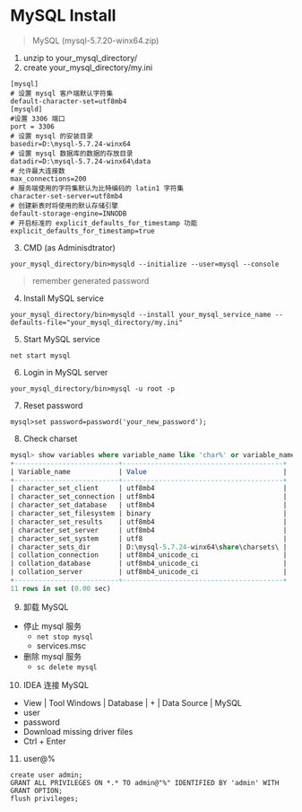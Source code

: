 # MySQL Install

> MySQL (mysql-5.7.20-winx64.zip)

1. unzip to your_mysql_directory/
2. create your_mysql_directory/my.ini

```
[mysql]
# 设置 mysql 客户端默认字符集
default-character-set=utf8mb4 
[mysqld]
#设置 3306 端口
port = 3306 
# 设置 mysql 的安装目录
basedir=D:\mysql-5.7.24-winx64
# 设置 mysql 数据库的数据的存放目录
datadir=D:\mysql-5.7.24-winx64\data
# 允许最大连接数
max_connections=200
# 服务端使用的字符集默认为比特编码的 latin1 字符集
character-set-server=utf8mb4
# 创建新表时将使用的默认存储引擎
default-storage-engine=INNODB
# 开启标准的 explicit_defaults_for_timestamp 功能
explicit_defaults_for_timestamp=true
```

3. CMD (as Adminisdtrator)

```
your_mysql_directory/bin>mysqld --initialize --user=mysql --console
```

> remember generated password

4. Install MySQL service

```
your_mysql_directory/bin>mysqld --install your_mysql_service_name --defaults-file="your_mysql_directory/my.ini"
```

5. Start MySQL service

```
net start mysql
```

6. Login in MySQL server

```
your_mysql_directory/bin>mysql -u root -p
```

7. Reset password

```
mysql>set password=password('your_new_password');
```

8. Check charset

  ```sql    
mysql> show variables where variable_name like 'char%' or variable_name like 'coll%';
+--------------------------+----------------------------------------+
| Variable_name            | Value                                  |
+--------------------------+----------------------------------------+
| character_set_client     | utf8mb4                                |
| character_set_connection | utf8mb4                                |
| character_set_database   | utf8mb4                                |
| character_set_filesystem | binary                                 |
| character_set_results    | utf8mb4                                |
| character_set_server     | utf8mb4                                |
| character_set_system     | utf8                                   |
| character_sets_dir       | D:\mysql-5.7.24-winx64\share\charsets\ |
| collation_connection     | utf8mb4_unicode_ci                     |
| collation_database       | utf8mb4_unicode_ci                     |
| collation_server         | utf8mb4_unicode_ci                     |
+--------------------------+----------------------------------------+
11 rows in set (0.00 sec)
  ```
  
9. 卸载 MySQL
- 停止 mysql 服务
    - `net stop mysql`
    - services.msc
- 删除 mysql 服务
    - `sc delete mysql`
    
10. IDEA 连接 MySQL
- View | Tool Windows | Database | + | Data Source | MySQL
- user
- password
- Download missing driver files
- Ctrl + Enter 

11. user@%

```
create user admin; 
GRANT ALL PRIVILEGES ON *.* TO admin@"%" IDENTIFIED BY 'admin' WITH GRANT OPTION;
flush privileges; 
```